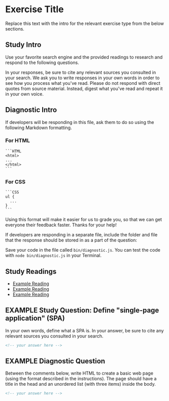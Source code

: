 # Exercise Title

Replace this text with the intro for the relevant exercise type from the below
sections.

## Study Intro

Use your favorite search engine and the provided readings to research and
respond to the following questions.

In your responses, be sure to cite any relevant sources you consulted in your
search. We ask you to write responses in your own words in order to see how you
process what you've read. Please do not respond with direct quotes from source
material. Instead, digest what you've read and repeat it in your own voice.

## Diagnostic Intro

If developers will be responding in this file, ask them to do so using the following Markdown formatting.

### For HTML

    ```HTML
    <html>
    ...
    </html>
    ```

### For CSS

    ```CSS
    ul {
      ...
    }
    ```

Using this format will make it easier for us to grade you, so that we can get
everyone their feedback faster. Thanks for your help!

If developers are responding in a separate file, include the folder and file
that the response should be stored in as a part of the question:

Save your code in the file called `bin/diagnostic.js`.
You can test the code with `node bin/diagnostic.js` in your Terminal.

## Study Readings

- [Example Reading](https://www.github.com/ga-wdi-boston/example)
- [Example Reading](https://www.github.com/ga-wdi-boston/example)
- [Example Reading](https://www.github.com/ga-wdi-boston/example)

## EXAMPLE Study Question: Define "single-page application" (SPA)

In your own words, define what a SPA is. In your answer, be sure to cite any
relevant sources you consulted in your search.

```md
<!-- your answer here -->
```

## EXAMPLE Diagnostic Question

Between the comments below, write HTML to create a basic web page (using the format described in the instructions). The page should have a title in the head and an unordered list (with three items) inside the body.

```md
<!-- your answer here -->
```
